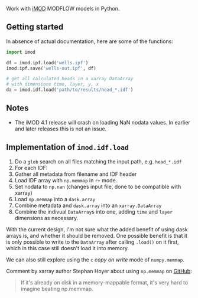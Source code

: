 Work with [iMOD](http://oss.deltares.nl/web/imod) MODFLOW models in Python.

## Getting started
In absence of actual documentation, here are some of the functions:
```python
import imod

df = imod.ipf.load('wells.ipf')
imod.ipf.save('wells-out.ipf', df)

# get all calculated heads in a xarray DataArray
# with dimensions time, layer, y, x
da = imod.idf.load('path/to/results/head_*.idf')
```

## Notes

- The iMOD 4.1 release will crash on loading NaN nodata values. In earlier and later releases this is not an issue.

## Implementation of `imod.idf.load`

1. Do a `glob` search on all files matching the input path, e.g. `head_*.idf`
2. For each IDF:
  1. Gather all metadata from filename and IDF header
  2. Load IDF array with `np.memmap` in `r+` mode.
  3. Set nodata to `np.nan` (changes input file, done to be compatible with xarray)
  4. Load `np.memmap` into a `dask.array`
  5. Combine metadata and `dask.array` into an `xarray.DataArray`
3. Combine the indivual `DataArray`s into one, adding `time` and `layer` dimensions as necessary.

With the current design, I'm not sure what the added benefit of using dask arrays is, and whether it
should be removed. One possible benefit is that it is only possible to write to the `DataArray`
after calling `.load()` on it first, which in this case still doesn't load it into memory.

We can also still explore using the `c` *copy on write* mode of `numpy.memmap`.

Comment by xarray author Stephan Hoyer about using `np.memmap` on [GitHub](https://github.com/dask/dask/issues/1562#issuecomment-248681863):

> If it's already on disk in a memory-mappable format, it's very hard to
imagine beating np.memmap.
